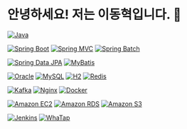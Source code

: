 # 안녕하세요! 저는 이동혁입니다. 👋

[![Java](https://img.shields.io/badge/Java-blue)](https://www.java.com/)

[![Spring Boot](https://img.shields.io/badge/Spring%20Boot-brightgreen)](https://spring.io/projects/spring-boot)
[![Spring MVC](https://img.shields.io/badge/Spring%20MVC-green)](https://docs.spring.io/spring-framework/docs/current/reference/html/web.html)
[![Spring Batch](https://img.shields.io/badge/Spring%20Batch-orange)](https://spring.io/projects/spring-batch)

[![Spring Data JPA](https://img.shields.io/badge/Spring%20Data%20JPA-★★☆-blue)](https://spring.io/projects/spring-data-jpa)
[![MyBatis](https://img.shields.io/badge/MyBatis-purple)](https://mybatis.org/)

[![Oracle](https://img.shields.io/badge/Oracle-red)](https://www.oracle.com/database/)
[![MySQL](https://img.shields.io/badge/MySQL-blue)](https://www.mysql.com/)
[![H2](https://img.shields.io/badge/H2-orange)](https://www.h2database.com/html/main.html)
[![Redis](https://img.shields.io/badge/Redis-red)](https://redis.io/)

[![Kafka](https://img.shields.io/badge/Kafka-purple)](https://kafka.apache.org/)
[![Nginx](https://img.shields.io/badge/Nginx-★★☆-green)](https://www.nginx.com/)
[![Docker](https://img.shields.io/badge/Docker-★★☆-blue)](https://www.docker.com/)

[![Amazon EC2](https://img.shields.io/badge/Amazon%20EC2-brightgreen)](https://aws.amazon.com/ec2/)
[![Amazon RDS](https://img.shields.io/badge/Amazon%20RDS-red)](https://aws.amazon.com/rds/)
[![Amazon S3](https://img.shields.io/badge/Amazon%20S3-blue)](https://aws.amazon.com/s3/)

[![Jenkins](https://img.shields.io/badge/Jenkins-yellow)](https://www.jenkins.io/)
[![WhaTap](https://img.shields.io/badge/WhaTap-orange)](https://whatap.io/)
